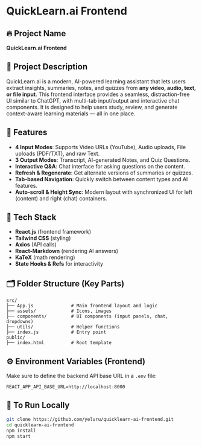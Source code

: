 # QuickLearn.ai Frontend

## 🔥 Project Name
**QuickLearn.ai Frontend**

## 📘 Project Description
QuickLearn.ai is a modern, AI-powered learning assistant that lets users extract insights, summaries, notes, and quizzes from **any video, audio, text, or file input**. This frontend interface provides a seamless, distraction-free UI similar to ChatGPT, with multi-tab input/output and interactive chat components. It is designed to help users study, review, and generate context-aware learning materials — all in one place.

## 🎯 Features
- **4 Input Modes**: Supports Video URLs (YouTube), Audio uploads, File uploads (PDF/TXT), and raw Text.
- **3 Output Modes**: Transcript, AI-generated Notes, and Quiz Questions.
- **Interactive Q&A**: Chat interface for asking questions on the content.
- **Refresh & Regenerate**: Get alternate versions of summaries or quizzes.
- **Tab-based Navigation**: Quickly switch between content types and AI features.
- **Auto-scroll & Height Sync**: Modern layout with synchronized UI for left (content) and right (chat) containers.

## 🧠 Tech Stack
- **React.js** (frontend framework)
- **Tailwind CSS** (styling)
- **Axios** (API calls)
- **React-Markdown** (rendering AI answers)
- **KaTeX** (math rendering)
- **State Hooks & Refs** for interactivity

## 🗂️ Folder Structure (Key Parts)
```
src/
├── App.js              # Main frontend layout and logic
├── assets/             # Icons, images
├── components/         # UI components (input panels, chat, dropdowns)
├── utils/              # Helper functions
├── index.js            # Entry point
public/
├── index.html          # Root template
```

## ⚙️ Environment Variables (Frontend)
Make sure to define the backend API base URL in a `.env` file:
```
REACT_APP_API_BASE_URL=http://localhost:8000
```

## 🚀 To Run Locally
```bash
git clone https://github.com/yeluru/quicklearn-ai-frontend.git
cd quicklearn-ai-frontend
npm install
npm start
```

